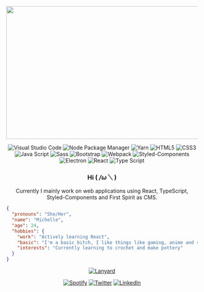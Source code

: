 <!-- <img src="https://i.pinimg.com/originals/2c/54/88/2c5488fd350f9317df2a50afb6ae5d54.gif" width="1050" height="350"> -->
<!-- <img src="https://i.pinimg.com/originals/a0/70/7d/a0707d977bccdce919e8a380ca92d139.gif" width="1050" height="350"> -->
<img src="https://giffiles.alphacoders.com/219/219667.gif" width="1050" height="350">

<div align="center">

  ![Visual Studio Code](https://img.shields.io/badge/Visual%20Studio%20Code%20-%20%23007ACC?style=flat&logo=visualstudiocode&logoColor=white)
  ![Node Package Manager](https://img.shields.io/badge/npm%20-%20%23CC3534?style=flat&logo=npm&logoColor=white)
  ![Yarn](https://img.shields.io/badge/yarn%20-%20%232C8EBB?style=flat&logo=yarn&logoColor=white)
  ![HTML5](https://img.shields.io/badge/HTML5%20-%20%23E54D26?style=flat&logo=html5&logoColor=white)
  ![CSS3](https://img.shields.io/badge/CSS3%20-%20%23379AD5?style=flat&logo=css3&logoColor=white)
  ![Java Script](https://img.shields.io/badge/JavaScript%20-%20%23F7DF1E?logo=javascript&logoColor=white)
  ![Sass](https://img.shields.io/badge/Sass%20-%20%23CD6799?style=flat&logo=sass&logoColor=white)
  ![Bootstrap](https://img.shields.io/badge/Bootstrap%20-%20%237952B3?style=flat&logo=bootstrap&logoColor=white)
  ![Webpack](https://img.shields.io/badge/webpack%20-%20%231C78C0?logo=webpack&logoColor=white)
  ![Styled-Components](https://img.shields.io/badge/styled%20components%20-%20%23DF7C8B?style=flat&logo=styled-components&logoColor=white)
  ![Electron](https://img.shields.io/badge/Electron%20-%20%2347848F?style=flat&logo=electron&logoColor=white)
  ![React](https://img.shields.io/badge/React%20-%20%23149ECA?style=flat&logo=react&logoColor=white)
  ![Type Script](https://img.shields.io/badge/TypeScript%20-%20%232D79C7?style=flat&logo=typescript&logoColor=white)

### Hi ( _/ω＼_ )

Currently I mainly work on web applications using React, TypeScript, Styled-Components and First Spirit as CMS.

<div align="left">

```json
{
  "pronouns": "She/Her",
  "name": "Michelle",
  "age": 24,
  "hobbies": {
    "work": "Actively learning React",
    "basic": "I'm a basic bitch, I like things like gaming, anime and reading",
    "interests": "Currently learning to crochet and make pottery"
  }
}
```

</div>
  
  [![Lanyard](https://lanyard.cnrad.dev/api/355408528996958208?borderRadius=50px&idleMessage=Doing%20some%20private%20stuff%20uwu&showDisplayName=true)](https://discord.com/users/355408528996958208)

  [![Spotify](https://img.shields.io/badge/Spotify%20-%20%231DB954?style=flat&logo=spotify&logoColor=white)](https://open.spotify.com/user/mimikuu)
  [![Twitter](https://img.shields.io/badge/Twitter%20-%20%231D9BF0?style=flat&logo=twitter&logoColor=white)](https://twitter.com/misherusenpai)
  [![LinkedIn](https://img.shields.io/badge/LinkedIn%20-%230A66C2?style=flat&logo=linkedin&logoColor=white)](https://www.linkedin.com/in/michellecelinahahn)

</div>

